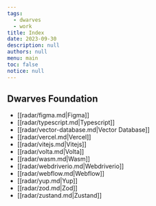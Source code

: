 ```yaml
---
tags: 
  - dwarves
  - work
title: Index
date: 2023-09-30
description: null
authors: null
menu: main
toc: false
notice: null
---
```

## Dwarves Foundation

- [[radar/figma.md|Figma]]
- [[radar/typescript.md|Typescript]]
- [[radar/vector-database.md|Vector Database]]
- [[radar/vercel.md|Vercel]]
- [[radar/vitejs.md|Vitejs]]
- [[radar/volta.md|Volta]]
- [[radar/wasm.md|Wasm]]
- [[radar/webdriverio.md|Webdriverio]]
- [[radar/webflow.md|Webflow]]
- [[radar/yup.md|Yup]]
- [[radar/zod.md|Zod]]
- [[radar/zustand.md|Zustand]]
